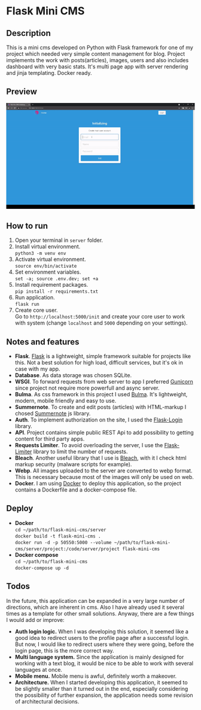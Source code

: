 # Flask Mini CMS
## Description
This is a mini cms developed on Python with Flask framework for one of my project which needed very simple content management for blog. Project implements the work with posts(articles), images, users and also includes dashboard with very basic stats. It's multi page app with server rendering and jinja templating. Docker ready.

## Preview
<p align="center">
  <img src="preview/abe636ad355c158c06fcf72866a5911866109b4d.gif" width="auto">
</p>

## How to run
1. Open your terminal in `server` folder. <br/>
2. Install virtual environment. <br/>
`python3 -m venv env`<br/>
3. Activate virtual environment.<br/>
`source env/bin/activate`<br/>
4. Set environment variables.<br/>
`set -a; source .env.dev; set +a`<br/>
5. Install requirement packages.<br/>
`pip install -r requirements.txt`<br/>
6. Run application.<br/>
`flask run`<br/>
7. Create core user.<br/>
Go to `http://localhost:5000/init` and create your core user to work with system (change `localhost` and `5000` depending on your settings).

## Notes and features
* **Flask**. [Flask](https://flask.palletsprojects.com/en/2.0.x/) is a lightweight, simple framework suitable for projects like this. Not a best solution for high load, difficult services, but it's ok in case with my app.
* **Database**. As data storage was chosen SQLite.
* **WSGI**. To forward requests from web server to app I preferred [Gunicorn](https://gunicorn.org/) since project not require more powerfull and async server.
* **Bulma**. As css framework in this project I used [Bulma](https://bulma.io/). It's lightweight, modern, mobile friendly and easy to use.
* **Summernote**. To create and edit posts (articles) with HTML-markup I chosed [Summernote](https://summernote.org/) js library.
* **Auth**. To implement authorization on the site, I used the [Flask-Login](https://flask-login.readthedocs.io/en/latest/) library.
* **API**. Project contains simple public REST Api to add possibility to getting content for third party apps.
* **Requests Limiter**. To avoid overloading the server, I use the [Flask-Limiter](https://flask-limiter.readthedocs.io/en/stable/) library to limit the number of requests.
* **Bleach**. Another useful library that I use is [Bleach](https://bleach.readthedocs.io/en/latest/), with it I check html markup security (malware scripts for example).
* **Webp**. All images uploaded to the server are converted to webp format. This is necessary because most of the images will only be used on web.
* **Docker**. I am using [Docker](https://www.docker.com/) to deploy this application, so the project contains a Dockerfile and a docker-compose file.

## Deploy 
* **Docker**<br/>
`cd ~/path/to/flask-mini-cms/server`<br/>
`docker build -t flask-mini-cms .`<br/>
`docker run -d -p 50550:5000 --volume ~/path/to/flask-mini-cms/server/project:/code/server/project flask-mini-cms`<br/>
* **Docker compose**<br/>
`cd ~/path/to/flask-mini-cms`<br/>
`docker-compose up -d`<br/>

## Todos
In the future, this application can be expanded in a very large number of directions, which are inherent in cms. Also I have already used it several times as a template for other small solutions. Anyway, there are a few things I would add or improve:
* **Auth login logic.** When I was developing this solution, it seemed like a good idea to redirect users to the profile page after a successful login. But now, I would like to redirect users where they were going, before the login page, this is the more correct way.
* **Multi language system.** Since the application is mainly designed for working with a text blog, it would be nice to be able to work with several languages at once.
* **Mobile menu.** Mobile menu is awful, definitely worth a makeover.
* **Architecture.** When I started developing this application, it seemed to be slightly smaller than it turned out in the end, especially considering the possibility of further expansion, the application needs some revision of architectural decisions.

